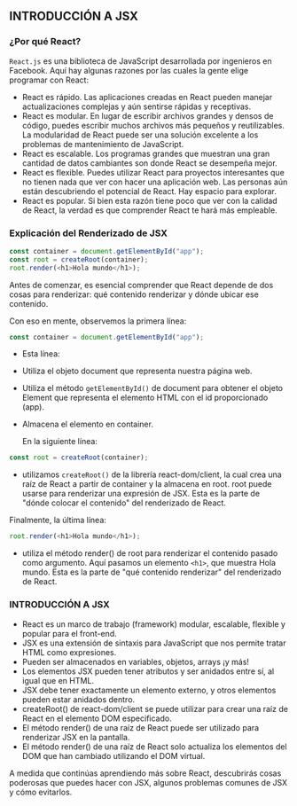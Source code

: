 ## INTRODUCCIÓN A JSX

### ¿Por qué React?

`React.js` es una biblioteca de JavaScript desarrollada por ingenieros en Facebook. Aquí hay algunas razones por las cuales la gente elige programar con React:

- React es rápido. Las aplicaciones creadas en React pueden manejar actualizaciones complejas y aún sentirse rápidas y receptivas.
- React es modular. En lugar de escribir archivos grandes y densos de código, puedes escribir muchos archivos más pequeños y reutilizables. La modularidad de React puede ser una solución excelente a los problemas de mantenimiento de JavaScript.
- React es escalable. Los programas grandes que muestran una gran cantidad de datos cambiantes son donde React se desempeña mejor.
- React es flexible. Puedes utilizar React para proyectos interesantes que no tienen nada que ver con hacer una aplicación web. Las personas aún están descubriendo el potencial de React. Hay espacio para explorar.
- React es popular. Si bien esta razón tiene poco que ver con la calidad de React, la verdad es que comprender React te hará más empleable.

### Explicación del Renderizado de JSX

```javascript
const container = document.getElementById("app");
const root = createRoot(container);
root.render(<h1>Hola mundo</h1>);
```

Antes de comenzar, es esencial comprender que React depende de dos cosas para renderizar: qué contenido renderizar y dónde ubicar ese contenido.

Con eso en mente, observemos la primera línea:

```javascript
const container = document.getElementById("app");
```

- Esta línea:

- Utiliza el objeto document que representa nuestra página web.
- Utiliza el método `getElementById()` de document para obtener el objeto Element que representa el elemento HTML con el id proporcionado (app).
- Almacena el elemento en container.

  En la siguiente línea:

```javascript
const root = createRoot(container);
```

- utilizamos `createRoot()` de la librería react-dom/client, la cual crea una raíz de React a partir de container y la almacena en root. root puede usarse para renderizar una expresión de JSX. Esta es la parte de "dónde colocar el contenido" del renderizado de React.

Finalmente, la última línea:

```javascript
root.render(<h1>Hola mundo</h1>);
```

- utiliza el método render() de root para renderizar el contenido pasado como argumento. Aquí pasamos un elemento `<h1>`, que muestra Hola mundo. Esta es la parte de "qué contenido renderizar" del renderizado de React.

### INTRODUCCIÓN A JSX

- React es un marco de trabajo (framework) modular, escalable, flexible y popular para el front-end.
- JSX es una extensión de sintaxis para JavaScript que nos permite tratar HTML como expresiones.
- Pueden ser almacenados en variables, objetos, arrays ¡y más!
- Los elementos JSX pueden tener atributos y ser anidados entre sí, al igual que en HTML.
- JSX debe tener exactamente un elemento externo, y otros elementos pueden estar anidados dentro.
- createRoot() de react-dom/client se puede utilizar para crear una raíz de React en el elemento DOM especificado.
- El método render() de una raíz de React puede ser utilizado para renderizar JSX en la pantalla.
- El método render() de una raíz de React solo actualiza los elementos del DOM que han cambiado utilizando el DOM virtual.

A medida que continúas aprendiendo más sobre React, descubrirás cosas poderosas que puedes hacer con JSX, algunos problemas comunes de JSX y cómo evitarlos.
